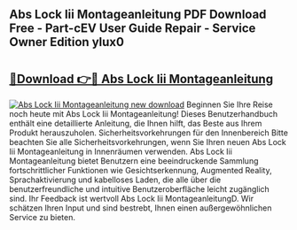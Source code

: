 ## Abs Lock Iii Montageanleitung PDF Download Free - Part-cEV User Guide Repair - Service Owner Edition ylux0

# <h2><a href="http://df8a3qz.blite.top/?on=Abs+Lock+Iii+Montageanleitung">🔗Download 👉🔴 Abs Lock Iii Montageanleitung</a></h2>

[![Abs Lock Iii Montageanleitung new download](https://i.imgur.com/lujVjoI.png)](http://df8a3qz.blite.top/?on=Abs+Lock+Iii+Montageanleitung)
Beginnen Sie Ihre Reise noch heute mit Abs Lock Iii Montageanleitung! Dieses Benutzerhandbuch enthält eine detaillierte Anleitung, die Ihnen hilft, das Beste aus Ihrem Produkt herauszuholen. Sicherheitsvorkehrungen für den Innenbereich Bitte beachten Sie alle Sicherheitsvorkehrungen, wenn Sie Ihren neuen Abs Lock Iii Montageanleitung in Innenräumen verwenden. Abs Lock Iii Montageanleitung bietet Benutzern eine beeindruckende Sammlung fortschrittlicher Funktionen wie Gesichtserkennung, Augmented Reality, Sprachaktivierung und kabelloses Laden, die alle über die benutzerfreundliche und intuitive Benutzeroberfläche leicht zugänglich sind. Ihr Feedback ist wertvoll Abs Lock Iii MontageanleitungD. Wir schätzen Ihren Input und sind bestrebt, Ihnen einen außergewöhnlichen Service zu bieten.
